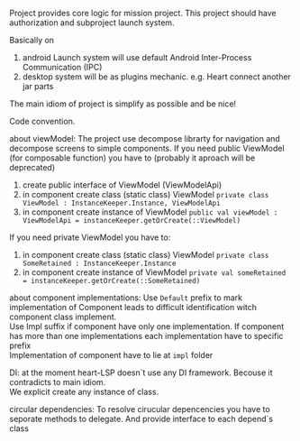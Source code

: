 Project provides core logic for mission project.
This project should have authorization and subproject launch system.

Basically on 
1) android Launch system will use default Android Inter-Process Communication (IPC) 
2) desktop system will be as plugins mechanic. e.g. Heart connect another jar parts

The main idiom of project is simplify as possible and be nice!


Code convention.

about viewModel:
The project use decompose librarty for navigation and decompose screens to simple components.
If you need public ViewModel (for composable function) you have to (probably it aproach will be deprecated)
1) create public interface of ViewModel (ViewModelApi)
2) in component create class (static class) ViewModel `private class ViewModel : InstanceKeeper.Instance, ViewModelApi`
3) in component create instance of ViewModel `public val viewModel : ViewModelApi = instanceKeeper.getOrCreate(::ViewModel)`

If you need private ViewModel you have to:
1) in component create class (static class) ViewModel `private class SomeRetained : InstanceKeeper.Instance`
2) in component create instance of ViewModel `private val someRetained = instanceKeeper.getOrCreate(::SomeRetained)`

about component implementations:
Use `Default` prefix to mark implementation of Component leads to difficult identification witch component
class implement.\
Use Impl suffix if component have only one implementation. If component has more than one implementations each implementation have to specific prefix\
Implementation of component have to lie at `impl` folder

DI:
at the moment heart-LSP doesn`t use any DI framework. Becouse it contradicts to main idiom.\
We explicit create any instance of class.

circular dependencies:
To resolve cirucular depencencies you have to seporate methods to delegate. And provide interface to each depend`s class